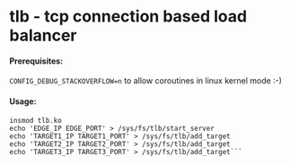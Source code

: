 # tlb - tcp connection based load balancer

#### Prerequisites:
```CONFIG_DEBUG_STACKOVERFLOW=n``` to allow coroutines in linux kernel mode :-)

#### Usage:
```modprobe dns-resolver
insmod tlb.ko
echo 'EDGE_IP EDGE_PORT' > /sys/fs/tlb/start_server
echo 'TARGET1_IP TARGET1_PORT' > /sys/fs/tlb/add_target
echo 'TARGET2_IP TARGET2_PORT' > /sys/fs/tlb/add_target
echo 'TARGET3_IP TARGET3_PORT' > /sys/fs/tlb/add_target```
